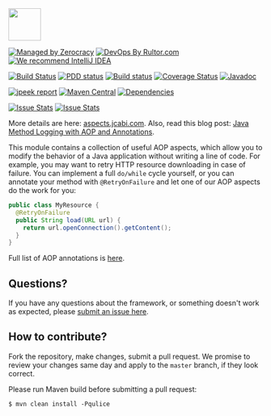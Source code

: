 <img src="http://img.jcabi.com/logo-square.png" width="64px" height="64px" />

[![Managed by Zerocracy](http://www.0crat.com/badge/C3RUBL5H9.svg)](http://www.0crat.com/p/C3RUBL5H9)
[![DevOps By Rultor.com](http://www.rultor.com/b/jcabi/jcabi-aspects)](http://www.rultor.com/p/jcabi/jcabi-aspects)
[![We recommend IntelliJ IDEA](http://img.teamed.io/intellij-idea-recommend.svg)](https://www.jetbrains.com/idea/)

[![Build Status](https://travis-ci.org/jcabi/jcabi-aspects.svg?branch=master)](https://travis-ci.org/jcabi/jcabi-aspects)
[![PDD status](http://www.0pdd.com/svg?name=jcabi/jcabi-aspects)](http://www.0pdd.com/p?name=jcabi/jcabi-aspects)
[![Build status](https://ci.appveyor.com/api/projects/status/ut87e89ykj3v269x/branch/master?svg=true)](https://ci.appveyor.com/project/yegor256/jcabi-aspects/branch/master)
[![Coverage Status](https://coveralls.io/repos/jcabi/jcabi-aspects/badge.svg?branch=master&service=github)](https://coveralls.io/github/jcabi/jcabi-aspects?branch=master)
[![Javadoc](https://javadoc.io/badge/com.jcabi/jcabi-aspects.svg)](http://www.javadoc.io/doc/com.jcabi/jcabi-aspects)

[![jpeek report](http://i.jpeek.org/com.jcabi/jcabi-aspects/badge.svg)](http://i.jpeek.org/com.jcabi/jcabi-aspects/)
[![Maven Central](https://maven-badges.herokuapp.com/maven-central/com.jcabi/jcabi-aspects/badge.svg)](https://maven-badges.herokuapp.com/maven-central/com.jcabi/jcabi-aspects)
[![Dependencies](https://www.versioneye.com/user/projects/561ac498a193340f3200105a/badge.svg?style=flat)](https://www.versioneye.com/user/projects/561ac498a193340f3200105a)

[![Issue Stats](http://issuestats.com/github/jcabi/jcabi-aspects/badge/issue)](http://issuestats.com/github/jcabi/jcabi-aspects)
[![Issue Stats](http://issuestats.com/github/jcabi/jcabi-aspects/badge/pr)](http://issuestats.com/github/jcabi/jcabi-aspects)

More details are here: [aspects.jcabi.com](http://aspects.jcabi.com/index.html).
Also, read this blog post: [Java Method Logging with AOP and Annotations](http://www.yegor256.com/2014/06/01/aop-aspectj-java-method-logging.html).

This module contains a collection of useful AOP aspects, which
allow you to modify the behavior of a Java application without
writing a line of code. For example, you may want to retry HTTP
resource downloading in case of failure. You can implement a full
`do/while` cycle yourself, or you can annotate your method with
`@RetryOnFailure` and let one of our AOP aspects do the work for you:

```java
public class MyResource {
  @RetryOnFailure
  public String load(URL url) {
    return url.openConnection().getContent();
  }
}
```

Full list of AOP annotations is [here](http://aspects.jcabi.com/).

## Questions?

If you have any questions about the framework, or something doesn't work as expected,
please [submit an issue here](https://github.com/jcabi/jcabi-aspects/issues/new).

## How to contribute?

Fork the repository, make changes, submit a pull request.
We promise to review your changes same day and apply to
the `master` branch, if they look correct.

Please run Maven build before submitting a pull request:

```
$ mvn clean install -Pqulice
```


